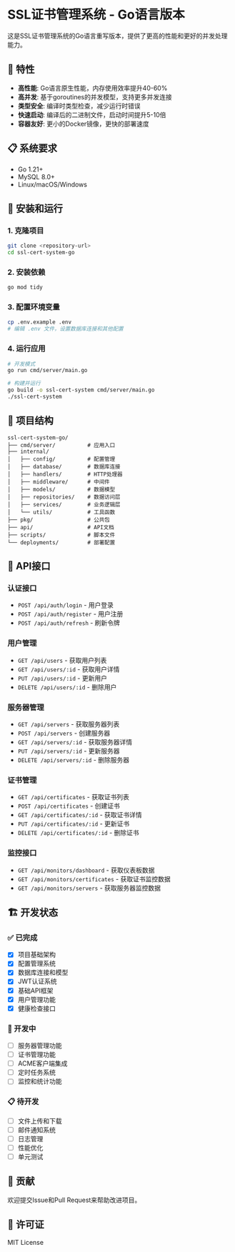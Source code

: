# SSL证书管理系统 - Go语言版本

这是SSL证书管理系统的Go语言重写版本，提供了更高的性能和更好的并发处理能力。

## 🚀 特性

- **高性能**: Go语言原生性能，内存使用效率提升40-60%
- **高并发**: 基于goroutines的并发模型，支持更多并发连接
- **类型安全**: 编译时类型检查，减少运行时错误
- **快速启动**: 编译后的二进制文件，启动时间提升5-10倍
- **容器友好**: 更小的Docker镜像，更快的部署速度

## 📋 系统要求

- Go 1.21+
- MySQL 8.0+
- Linux/macOS/Windows

## 🔧 安装和运行

### 1. 克隆项目
```bash
git clone <repository-url>
cd ssl-cert-system-go
```

### 2. 安装依赖
```bash
go mod tidy
```

### 3. 配置环境变量
```bash
cp .env.example .env
# 编辑 .env 文件，设置数据库连接和其他配置
```

### 4. 运行应用
```bash
# 开发模式
go run cmd/server/main.go

# 构建并运行
go build -o ssl-cert-system cmd/server/main.go
./ssl-cert-system
```

## 📁 项目结构

```
ssl-cert-system-go/
├── cmd/server/          # 应用入口
├── internal/
│   ├── config/          # 配置管理
│   ├── database/        # 数据库连接
│   ├── handlers/        # HTTP处理器
│   ├── middleware/      # 中间件
│   ├── models/          # 数据模型
│   ├── repositories/    # 数据访问层
│   ├── services/        # 业务逻辑层
│   └── utils/           # 工具函数
├── pkg/                 # 公共包
├── api/                 # API文档
├── scripts/             # 脚本文件
└── deployments/         # 部署配置
```

## 🔗 API接口

### 认证接口
- `POST /api/auth/login` - 用户登录
- `POST /api/auth/register` - 用户注册
- `POST /api/auth/refresh` - 刷新令牌

### 用户管理
- `GET /api/users` - 获取用户列表
- `GET /api/users/:id` - 获取用户详情
- `PUT /api/users/:id` - 更新用户
- `DELETE /api/users/:id` - 删除用户

### 服务器管理
- `GET /api/servers` - 获取服务器列表
- `POST /api/servers` - 创建服务器
- `GET /api/servers/:id` - 获取服务器详情
- `PUT /api/servers/:id` - 更新服务器
- `DELETE /api/servers/:id` - 删除服务器

### 证书管理
- `GET /api/certificates` - 获取证书列表
- `POST /api/certificates` - 创建证书
- `GET /api/certificates/:id` - 获取证书详情
- `PUT /api/certificates/:id` - 更新证书
- `DELETE /api/certificates/:id` - 删除证书

### 监控接口
- `GET /api/monitors/dashboard` - 获取仪表板数据
- `GET /api/monitors/certificates` - 获取证书监控数据
- `GET /api/monitors/servers` - 获取服务器监控数据

## 🏗️ 开发状态

### ✅ 已完成
- [x] 项目基础架构
- [x] 配置管理系统
- [x] 数据库连接和模型
- [x] JWT认证系统
- [x] 基础API框架
- [x] 用户管理功能
- [x] 健康检查接口

### 🚧 开发中
- [ ] 服务器管理功能
- [ ] 证书管理功能
- [ ] ACME客户端集成
- [ ] 定时任务系统
- [ ] 监控和统计功能

### 📋 待开发
- [ ] 文件上传和下载
- [ ] 邮件通知系统
- [ ] 日志管理
- [ ] 性能优化
- [ ] 单元测试

## 🤝 贡献

欢迎提交Issue和Pull Request来帮助改进项目。

## 📄 许可证

MIT License
